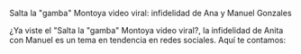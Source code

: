 Salta la "gamba" Montoya video viral: infidelidad de Ana y Manuel Gonzales


¿Ya viste el "Salta la "gamba" Montoya video viral?, la infidelidad de Anita con Manuel es un tema en tendencia en redes sociales. Aquí te contamos:
